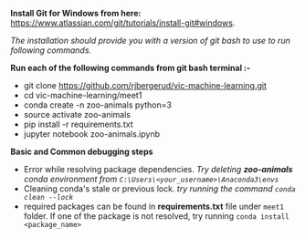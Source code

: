 **Install Git for Windows from here:** https://www.atlassian.com/git/tutorials/install-git#windows.

_The installation should provide you with a version of git bash to use to run following commands._

**Run each of the following commands from git bash terminal :-**

  - git clone https://github.com/rjbergerud/vic-machine-learning.git
  - cd vic-machine-learning/meet1
  - conda create -n zoo-animals python=3
  - source activate zoo-animals
  - pip install -r requirements.txt
  - jupyter notebook zoo-animals.ipynb

 **Basic and Common debugging steps**
 
  - Error while resolving package dependencies. 
    _Try deleting **zoo-animals** conda environment from `C:\Users\<your_username>\Anaconda3\envs`_
  - Cleaning conda's stale or previous lock.
    _try running the command `conda clean --lock`_
  - required packages can be found in **requirements.txt** file under `meet1` folder.  If one of the package is not resolved, 
    try running `conda install <package_name>`

